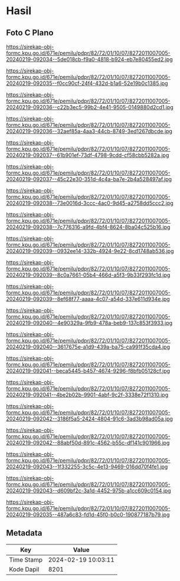 # Hasil

## Foto C Plano

https://sirekap-obj-formc.kpu.go.id/671e/pemilu/pdpr/82/72/01/10/07/8272011007005-20240219-092034--5de018cb-f9a0-4818-b924-eb7e80455ed2.jpg

https://sirekap-obj-formc.kpu.go.id/671e/pemilu/pdpr/82/72/01/10/07/8272011007005-20240219-092035--f0cc90cf-24f4-432d-b1a6-52e19b0c1385.jpg

https://sirekap-obj-formc.kpu.go.id/671e/pemilu/pdpr/82/72/01/10/07/8272011007005-20240219-092036--c22b3ec5-99b2-4e41-9505-0149880d2cd1.jpg

https://sirekap-obj-formc.kpu.go.id/671e/pemilu/pdpr/82/72/01/10/07/8272011007005-20240219-092036--32aef85a-4aa3-44cb-8749-3ed1267dbcde.jpg

https://sirekap-obj-formc.kpu.go.id/671e/pemilu/pdpr/82/72/01/10/07/8272011007005-20240219-092037--61b901ef-73df-4798-9cdd-cf58cbb5282a.jpg

https://sirekap-obj-formc.kpu.go.id/671e/pemilu/pdpr/82/72/01/10/07/8272011007005-20240219-092037--45c22e30-351d-4c4a-ba7e-2b4a528497af.jpg

https://sirekap-obj-formc.kpu.go.id/671e/pemilu/pdpr/82/72/01/10/07/8272011007005-20240219-092038--73e0016d-3ccc-4ac0-9d45-a2758dd5ccc2.jpg

https://sirekap-obj-formc.kpu.go.id/671e/pemilu/pdpr/82/72/01/10/07/8272011007005-20240219-092038--7c776316-a9fd-4bf4-8624-8ba04c525b16.jpg

https://sirekap-obj-formc.kpu.go.id/671e/pemilu/pdpr/82/72/01/10/07/8272011007005-20240219-092039--0932ee14-332b-4924-9e22-8cd1748ab536.jpg

https://sirekap-obj-formc.kpu.go.id/671e/pemilu/pdpr/82/72/01/10/07/8272011007005-20240219-092039--8c0a7661-05b4-466d-a5f3-9b33f293fc1d.jpg

https://sirekap-obj-formc.kpu.go.id/671e/pemilu/pdpr/82/72/01/10/07/8272011007005-20240219-092039--8ef68f77-aaaa-4c07-a54d-337e611d934e.jpg

https://sirekap-obj-formc.kpu.go.id/671e/pemilu/pdpr/82/72/01/10/07/8272011007005-20240219-092040--4e90329a-9fb9-478a-beb9-137c853f3933.jpg

https://sirekap-obj-formc.kpu.go.id/671e/pemilu/pdpr/82/72/01/10/07/8272011007005-20240219-092040--3617675e-a1d9-439a-ba75-ca991f35cda4.jpg

https://sirekap-obj-formc.kpu.go.id/671e/pemilu/pdpr/82/72/01/10/07/8272011007005-20240219-092041--beca5445-b457-4674-9296-f8bfb05128cf.jpg

https://sirekap-obj-formc.kpu.go.id/671e/pemilu/pdpr/82/72/01/10/07/8272011007005-20240219-092041--4be2b02b-9901-4abf-9c2f-3338e72f1310.jpg

https://sirekap-obj-formc.kpu.go.id/671e/pemilu/pdpr/82/72/01/10/07/8272011007005-20240219-092042--3186f5a5-2424-4804-91c6-3ad3b98ad05a.jpg

https://sirekap-obj-formc.kpu.go.id/671e/pemilu/pdpr/82/72/01/10/07/8272011007005-20240219-092042--88abf50d-891c-4562-b55c-df141c901966.jpg

https://sirekap-obj-formc.kpu.go.id/671e/pemilu/pdpr/82/72/01/10/07/8272011007005-20240219-092043--1f332255-3c5c-4e13-9469-016dd70f4fe1.jpg

https://sirekap-obj-formc.kpu.go.id/671e/pemilu/pdpr/82/72/01/10/07/8272011007005-20240219-092043--d609bf2c-3a1d-4452-975b-a1cc609c0154.jpg

https://sirekap-obj-formc.kpu.go.id/671e/pemilu/pdpr/82/72/01/10/07/8272011007005-20240219-092035--487a6c83-fd1d-45f0-b0c0-190877187b79.jpg


## Metadata

| Key        | Value               |
| ---------- | ------------------- |
| Time Stamp | 2024-02-19 10:03:11 |
| Kode Dapil | 8201                |



